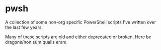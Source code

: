 # pwsh
A collection of some non-org specific PowerShell scripts I've written over the last few years.

Many of these scripts are old and either deprecated or broken. Here be dragons/non sum qualis eram.
